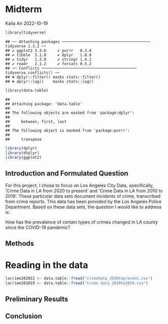 Midterm
================
Kaila An
2022-10-19

``` r
library(tidyverse)
```

    ## ── Attaching packages ─────────────────────────────────────── tidyverse 1.3.2 ──
    ## ✔ ggplot2 3.3.6     ✔ purrr   0.3.4
    ## ✔ tibble  3.1.8     ✔ dplyr   1.0.9
    ## ✔ tidyr   1.2.0     ✔ stringr 1.4.1
    ## ✔ readr   2.1.2     ✔ forcats 0.5.2
    ## ── Conflicts ────────────────────────────────────────── tidyverse_conflicts() ──
    ## ✖ dplyr::filter() masks stats::filter()
    ## ✖ dplyr::lag()    masks stats::lag()

``` r
library(data.table)
```

    ## 
    ## Attaching package: 'data.table'
    ## 
    ## The following objects are masked from 'package:dplyr':
    ## 
    ##     between, first, last
    ## 
    ## The following object is masked from 'package:purrr':
    ## 
    ##     transpose

``` r
library(dplyr)
library(dtplyr)
library(ggplot2)
```

## Introduction and Formulated Question

For this project, I chose to focus on Los Angeles City Data,
specifically, ‘Crime Data in LA from 2020 to present’ and ‘Crime Data in
LA from 2010 to 2019’. These particular data sets document incidents of
crime, transcribed from crime reports. This data has been provided by
the Los Angeles Police Department. Based on these data sets, the
question I would like to address is:

How has the prevalence of certain types of crimes changed in LA county
since the COVID-19 pandemic?

## Methods

# Reading in the data

``` r
lacrime202022 <- data.table::fread("crimedata_2020topresent.csv")
lacrime201019 <- data.table::fread("crime data_2010to2019.csv")
```

## Preliminary Results

## Conclusion
